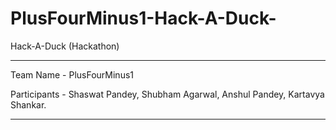 # PlusFourMinus1-Hack-A-Duck-
Hack-A-Duck (Hackathon)


--------------------------------------------------------------------------------
Team Name - PlusFourMinus1

Participants - Shaswat Pandey, Shubham Agarwal, Anshul Pandey, Kartavya Shankar.

--------------------------------------------------------------------------------
